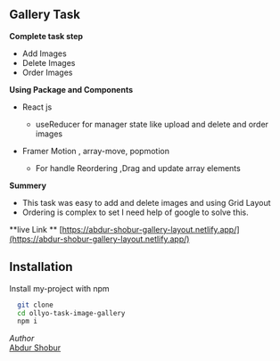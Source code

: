 ## Gallery Task

**Complete task step**

- Add Images
- Delete Images
- Order Images

**Using Package and Components**

- React js

  - useReducer for manager state like upload and delete and order images

- Framer Motion , array-move, popmotion
  - For handle Reordering ,Drag and update array elements

**Summery**

- This task was easy to add and delete images and using Grid Layout
- Ordering is complex to set I need help of google to solve this.

**live Link ** [https://abdur-shobur-gallery-layout.netlify.app/](https://abdur-shobur-gallery-layout.netlify.app/)

## Installation

Install my-project with npm

```bash
  git clone
  cd ollyo-task-image-gallery
  npm i

```

_Author_  
[Abdur Shobur](http://abdur-shobur-portfolio.web.app/)
